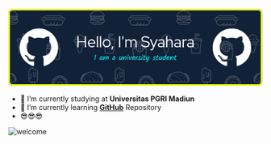 <!--## Hello World! I'm Syahara Bintang Fiisura  👋
-->
![syahara](/img/github-header-image.png)

<!--
**syaharabf/syaharabf** is a ✨ _special_ ✨ repository because its `README.md` (this file) appears on your GitHub profile.

Here are some ideas to get you started:

- 🔭 I’m currently working on ...
- 🌱 I’m currently learning ...
- 👯 I’m looking to collaborate on ...
- 🤔 I’m looking for help with ...
- 💬 Ask me about ...
- 📫 How to reach me: ...
- 😄 Pronouns: ...
- ⚡ Fun fact: ...
-->
- 🔭 I’m currently studying at **Universitas PGRI Madiun**
- 🌱 I’m currently learning [**GitHub**](https://github.com/) Repository
- 😎😎😎

![welcome](https://media1.tenor.com/m/kOmVqGOJyIUAAAAC/silent-power.gif)